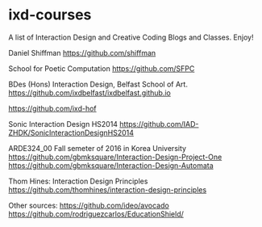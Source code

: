 # ixd-courses
A list of Interaction Design and Creative Coding Blogs and Classes. Enjoy!

Daniel Shiffman
https://github.com/shiffman

School for Poetic Computation
https://github.com/SFPC

BDes (Hons) Interaction Design, Belfast School of Art.
https://github.com/ixdbelfast/ixdbelfast.github.io


https://github.com/ixd-hof

Sonic Interaction Design HS2014
https://github.com/IAD-ZHDK/SonicInteractionDesignHS2014

ARDE324_00 Fall semeter of 2016 in Korea University
https://github.com/gbmksquare/Interaction-Design-Project-One
https://github.com/gbmksquare/Interaction-Design-Automata

Thom Hines: Interaction Design Principles
https://github.com/thomhines/interaction-design-principles

Other sources:
https://github.com/ideo/avocado
https://github.com/rodriguezcarlos/EducationShield/
